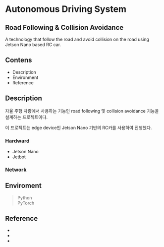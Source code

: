 # Autonomous Driving System
## Road Following & Collision Avoidance
A technology that follow the road and avoid collision on the road 
using Jetson Nano based RC car.



## Contens
- Description
- Environment
- Reference

## Description
자율 주행 차량에서 사용하는 기능인 road following 및 collision avoidance 기능을 설계하는 프로젝트이다.
  
  
이 프로젝트는 edge device인 Jetson Nano 기반의 RC카를 사용하여 진행했다.
  
  
### Hardward
- Jetson Nano 
- Jetbot

### Network



## Enviroment
> Python<br>PyTorch

## Reference
- 
- 
- 
